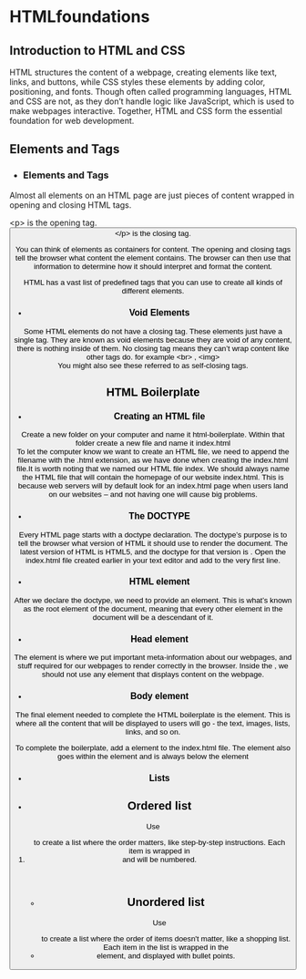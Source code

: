 # HTMLfoundations
<h2>Introduction to HTML and CSS</h2>
<p>HTML structures the content of a webpage, creating elements like text, links, and buttons, while CSS styles these elements by adding color, positioning, and fonts. Though often called programming languages, HTML and CSS are not, as they don’t handle logic like JavaScript, which is used to make webpages interactive. Together, HTML and CSS form the essential foundation for web development.</p>

<h2>Elements and Tags</h2>
<ul><li><h3>Elements and Tags</h3></ul>
<p>Almost all elements on an HTML page are just pieces of content wrapped in opening and closing HTML tags.</p>
<p>&lt;p&gt; is the opening tag.<br>
<button>&lt;/p&gt; is the closing tag.</p>
<p>You can think of elements as containers for content. The opening and closing tags tell the browser what content the element contains. The browser can then use that information to determine how it should interpret and format the content.

HTML has a vast list of predefined tags that you can use to create all kinds of different elements.</p>
<ul><li><h3>Void Elements</h3></li></ul>
<p>Some HTML elements do not have a closing tag. These elements just have a single tag. They are known as void elements because they are void of any content, there is nothing inside of them. No closing tag means they can’t wrap content like other tags do. for example &lt;br&gt; , &lt;img&gt; <br>
You might also see these referred to as self-closing tags.</p>

<h2>HTML Boilerplate</h2>
<ul><li><h3>Creating an HTML file</h3></ul>
<p>Create a new folder on your computer and name it html-boilerplate. Within that folder create a new file and name it index.html<br>To let the computer know we want to create an HTML file, we need to append the filename with the .html extension, as we have done when creating the index.html file.It is worth noting that we named our HTML file index. We should always name the HTML file that will contain the homepage of our website index.html. This is because web servers will by default look for an index.html page when users land on our websites – and not having one will cause big problems.</p>

<ul><li><h3>The DOCTYPE</h3></ul>
<p>Every HTML page starts with a doctype declaration. The doctype’s purpose is to tell the browser what version of HTML it should use to render the document. The latest version of HTML is HTML5, and the doctype for that version is <!DOCTYPE html>.
Open the index.html file created earlier in your text editor and add <!DOCTYPE html> to the very first line.</p>

<ul><li><h3>HTML element</h3></ul>
<p>After we declare the doctype, we need to provide an <html> element. This is what’s known as the root element of the document, meaning that every other element in the document will be a descendant of it.</p>

<ul><li><h3>Head element </h3></ul>
<p>The <head> element is where we put important meta-information about our webpages, and stuff required for our webpages to render correctly in the browser. Inside the <head>, we should not use any element that displays content on the webpage.</p>

<ul><li><h3>Body element </h3></ul>
<p>The final element needed to complete the HTML boilerplate is the <body> element. This is where all the content that will be displayed to users will go - the text, images, lists, links, and so on.

To complete the boilerplate, add a <body> element to the index.html file. The <body> element also goes within the <html> element and is always below the <head> element</p>
<ul><li><h3>Lists</h3></ul>
<ul><li><h2>Ordered list</h2></ul>
<p>Use <ol> to create a list where the order matters, like step-by-step instructions.
Each item is wrapped in <li> and will be numbered.</p><br>
<ul><li><h2>Unordered list</h2></ul>
<p>Use <ul> to create a list where the order of items doesn't matter, like a shopping list.
Each item in the list is wrapped in the <li> element, and displayed with bullet points.</p>


